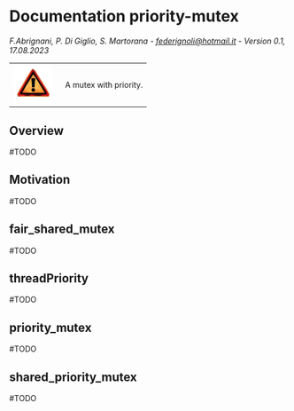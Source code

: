 # Documentation priority-mutex

<em>F.Abrignani, P. Di Giglio, S. Martorana - federignoli@hotmail.it - Version 0.1, 17.08.2023</em>

<table style="border:none;border-collapse:collapse;">
    <tr>
        <td style="border:none;border-left:none;border-top:none;border-bottom:none;width: 80px;"> <img src="warning.png" style= "width:70px; height:70px; object-fit: cover; object-position: 100% 0;"/>
        </td>
        <td style="border-right:none;border-top: none;border-bottom: none;"> 
        A mutex with priority.
        </td>
    </tr>
</table>

## Overview
#TODO

## Motivation
#TODO

## fair_shared_mutex
#TODO

## threadPriority
#TODO

## priority_mutex
#TODO

## shared_priority_mutex
#TODO